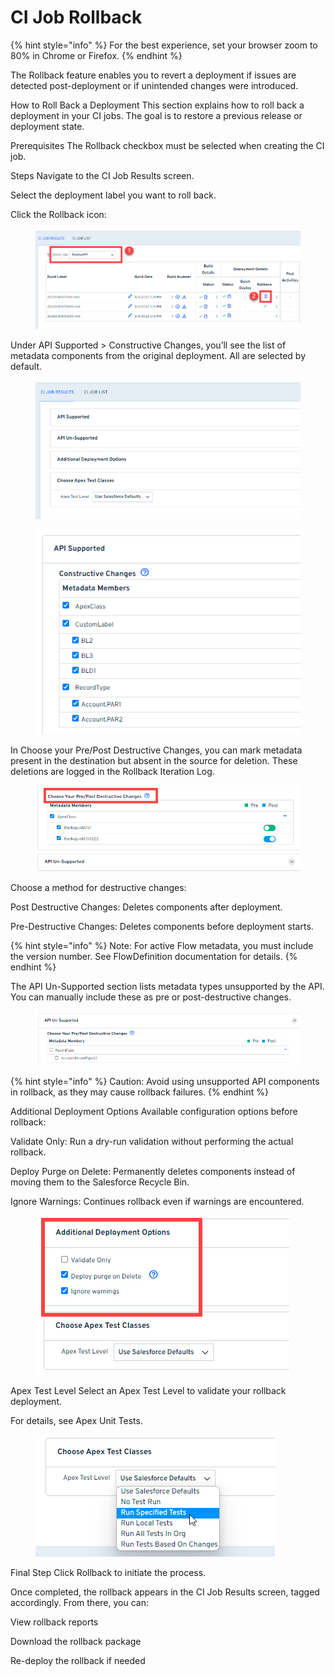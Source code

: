 # CI Job Rollback

{% hint style="info" %}
For the best experience, set your browser zoom to 80% in Chrome or Firefox.
{% endhint %}

The Rollback feature enables you to revert a deployment if issues are detected post-deployment or if unintended changes were introduced.

How to Roll Back a Deployment <a href="#how-to-roll-back-a-deployment" id="how-to-roll-back-a-deployment"></a>
This section explains how to roll back a deployment in your CI jobs. The goal is to restore a previous release or deployment state.

Prerequisites <a href="#prerequisites" id="prerequisites"></a>
The Rollback checkbox must be selected when creating the CI job.

Steps <a href="#steps" id="steps"></a>
Navigate to the CI Job Results screen.

Select the deployment label you want to roll back.

Click the Rollback icon:

<figure><img src="../../../../.gitbook/assets/image (1201).png" alt="Rollback Icon Location"></figure>
Under API Supported > Constructive Changes, you’ll see the list of metadata components from the original deployment. All are selected by default.

<figure><img src="../../../../.gitbook/assets/image (1202).png" alt="Constructive Changes Selection" width="526"></figure> <figure><img src="../../../../.gitbook/assets/image (1203).png" alt="Rollback Metadata Overview"></figure>
In Choose your Pre/Post Destructive Changes, you can mark metadata present in the destination but absent in the source for deletion. These deletions are logged in the Rollback Iteration Log.

<figure><img src="../../../../.gitbook/assets/image (1204).png" alt="Destructive Changes Selection"></figure>
Choose a method for destructive changes:

Post Destructive Changes: Deletes components after deployment.

Pre-Destructive Changes: Deletes components before deployment starts.

{% hint style="info" %}
Note: For active Flow metadata, you must include the version number. See FlowDefinition documentation for details.
{% endhint %}

The API Un-Supported section lists metadata types unsupported by the API. You can manually include these as pre or post-destructive changes.

<figure><img src="../../../../.gitbook/assets/image (1205).png" alt="Unsupported API Components"></figure>
{% hint style="info" %}
Caution: Avoid using unsupported API components in rollback, as they may cause rollback failures.
{% endhint %}

Additional Deployment Options
Available configuration options before rollback:

Validate Only: Run a dry-run validation without performing the actual rollback.

Deploy Purge on Delete: Permanently deletes components instead of moving them to the Salesforce Recycle Bin.

Ignore Warnings: Continues rollback even if warnings are encountered.

<figure><img src="../../../../.gitbook/assets/image (1206).png" alt="Additional Rollback Options"></figure>
Apex Test Level
Select an Apex Test Level to validate your rollback deployment.

For details, see Apex Unit Tests.

<figure><img src="../../../../.gitbook/assets/image (1207).png" alt="Apex Test Level Selection"></figure>
Final Step
Click Rollback to initiate the process.

Once completed, the rollback appears in the CI Job Results screen, tagged accordingly. From there, you can:

View rollback reports

Download the rollback package

Re-deploy the rollback if needed
